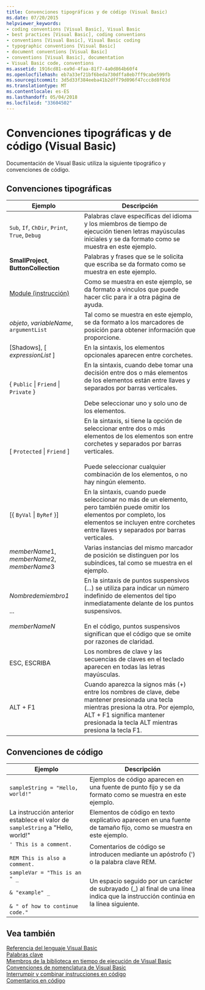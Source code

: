 ```yaml
---
title: Convenciones tipográficas y de código (Visual Basic)
ms.date: 07/20/2015
helpviewer_keywords:
- coding conventions [Visual Basic], Visual Basic
- best practices [Visual Basic], coding conventions
- conventions [Visual Basic], Visual Basic coding
- typographic conventions [Visual Basic]
- document conventions [Visual Basic]
- conventions [Visual Basic], documentation
- Visual Basic code, conventions
ms.assetid: 1916cd81-ea9d-4faa-81f7-4a0d864b60f4
ms.openlocfilehash: eb7a33ef21bf6beda730dffa8eb7ff9cabe599fb
ms.sourcegitcommit: 3d5d33f384eeba41b2dff79d096f47ccc8d8f03d
ms.translationtype: MT
ms.contentlocale: es-ES
ms.lasthandoff: 05/04/2018
ms.locfileid: "33604502"
---
```

# <a name="typographic-and-code-conventions-visual-basic"></a>Convenciones tipográficas y de código (Visual Basic)
Documentación de Visual Basic utiliza la siguiente tipográfico y convenciones de código.  
  
## <a name="typographic-conventions"></a>Convenciones tipográficas  
  
|Ejemplo|Descripción|  
|-------------|-----------------|  
|`Sub`, `If`, `ChDir`, `Print`, `True`, `Debug`|Palabras clave específicas del idioma y los miembros de tiempo de ejecución tienen letras mayúsculas iniciales y se da formato como se muestra en este ejemplo.|  
|**SmallProject**, **ButtonCollection**|Palabras y frases que se le solicita que escriba se da formato como se muestra en este ejemplo.|  
|[Module (instrucción)](../../visual-basic/language-reference/statements/module-statement.md)|Como se muestra en este ejemplo, se da formato a vínculos que puede hacer clic para ir a otra página de ayuda.|  
|*objeto*, *variableName*, `argumentList`|Tal como se muestra en este ejemplo, se da formato a los marcadores de posición para obtener información que proporcione.|  
|[Shadows], [ *expressionList* ]|En la sintaxis, los elementos opcionales aparecen entre corchetes.|  
|{ `Public` &#124; `Friend` &#124; `Private` }|En la sintaxis, cuando debe tomar una decisión entre dos o más elementos de los elementos están entre llaves y separados por barras verticales.<br /><br /> Debe seleccionar uno y solo uno de los elementos.|  
|[ `Protected` &#124; `Friend` ]|En la sintaxis, si tiene la opción de seleccionar entre dos o más elementos de los elementos son entre corchetes y separados por barras verticales.<br /><br /> Puede seleccionar cualquier combinación de los elementos, o no hay ningún elemento.|  
|[{ `ByVal` &#124; `ByRef` }]|En la sintaxis, cuando puede seleccionar no más de un elemento, pero también puede omitir los elementos por completo, los elementos se incluyen entre corchetes entre llaves y separados por barras verticales.|  
|*memberName*1, *memberName*2, *memberName*3|Varias instancias del mismo marcador de posición se distinguen por los subíndices, tal como se muestra en el ejemplo.|  
|*Nombredemiembro1*<br /><br /> ...<br /><br /> *memberNameN*|En la sintaxis de puntos suspensivos (...) se utiliza para indicar un número indefinido de elementos del tipo inmediatamente delante de los puntos suspensivos.<br /><br /> En el código, puntos suspensivos significan que el código que se omite por razones de claridad.|  
|ESC, ESCRIBA|Los nombres de clave y las secuencias de claves en el teclado aparecen en todas las letras mayúsculas.|  
|ALT + F1|Cuando aparezca la signos más (+) entre los nombres de clave, debe mantener presionada una tecla mientras presiona la otra. Por ejemplo, ALT + F1 significa mantener presionada la tecla ALT mientras presiona la tecla F1.|  
  
## <a name="code-conventions"></a>Convenciones de código  
  
|Ejemplo|Descripción|  
|-------------|-----------------|  
|`sampleString = "Hello, world!"`|Ejemplos de código aparecen en una fuente de punto fijo y se da formato como se muestra en este ejemplo.|  
|La instrucción anterior establece el valor de `sampleString` a "Hello, world!"|Elementos de código en texto explicativo aparecen en una fuente de tamaño fijo, como se muestra en este ejemplo.|  
|`' This is a comment.`<br /><br /> `REM This is also a comment.`|Comentarios de código se introducen mediante un apóstrofo (') o la palabra clave REM.|  
|`sampleVar = "This is an " _`<br /><br /> `& "example" _`<br /><br /> `& " of how to continue code."`|Un espacio seguido por un carácter de subrayado (_) al final de una línea indica que la instrucción continúa en la línea siguiente.|  
  
## <a name="see-also"></a>Vea también  
 [Referencia del lenguaje Visual Basic](../../visual-basic/language-reference/index.md)  
 [Palabras clave](../../visual-basic/language-reference/keywords/index.md)  
 [Miembros de la biblioteca en tiempo de ejecución de Visual Basic](../../visual-basic/language-reference/runtime-library-members.md)  
 [Convenciones de nomenclatura de Visual Basic](../../visual-basic/programming-guide/program-structure/naming-conventions.md)  
 [Interrumpir y combinar instrucciones en código](../../visual-basic/programming-guide/program-structure/how-to-break-and-combine-statements-in-code.md)  
 [Comentarios en código](../../visual-basic/programming-guide/program-structure/comments-in-code.md)
